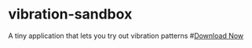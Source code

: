 # vibration-sandbox
A tiny application that lets you try out vibration patterns
#[Download Now](https://github.com/jneubrand/vibration-sandbox/releases/download/1.0/vibration-sandbox.pbw)
